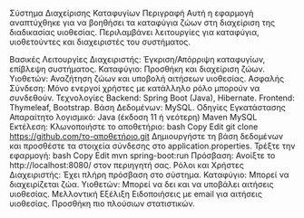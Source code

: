 Σύστημα Διαχείρισης Καταφυγίων
Περιγραφή
Αυτή η εφαρμογή αναπτύχθηκε για να βοηθήσει τα καταφύγια ζώων στη διαχείριση της διαδικασίας υιοθεσίας. Περιλαμβάνει λειτουργίες για καταφύγια, υιοθετούντες και διαχειριστές του συστήματος.

Βασικές Λειτουργίες
Διαχειριστής: Έγκριση/Απόρριψη καταφυγίων, επίβλεψη συστήματος.
Καταφύγιο: Προσθήκη και διαχείριση ζώων.
Υιοθετών: Αναζήτηση ζώων και υποβολή αιτήσεων υιοθεσίας.
Ασφαλής Σύνδεση: Μόνο ενεργοί χρήστες με κατάλληλο ρόλο μπορούν να συνδεθούν.
Τεχνολογίες
Backend: Spring Boot (Java), Hibernate.
Frontend: Thymeleaf, Bootstrap.
Βάση Δεδομένων: MySQL.
Οδηγίες Εγκατάστασης
Απαραίτητο λογισμικό:
Java (έκδοση 11 ή νεότερη)
Maven
MySQL
Εκτέλεση:
Κλωνοποιήστε το αποθετήριο:
bash
Copy
Edit
git clone https://github.com/το-αποθετήριο.git
Δημιουργήστε τη βάση δεδομένων και προσθέστε τα στοιχεία σύνδεσης στο application.properties.
Τρέξτε την εφαρμογή:
bash
Copy
Edit
mvn spring-boot:run
Πρόσβαση: Ανοίξτε το http://localhost:8080/ στον περιηγητή σας.
Ρόλοι και Χρήστες
Διαχειριστής: Έχει πλήρη πρόσβαση στο σύστημα.
Καταφύγιο: Μπορεί να διαχειρίζεται ζώα.
Υιοθετών: Μπορεί να δει και να υποβάλει αιτήσεις υιοθεσίας.
Μελλοντική Εξέλιξη
Ειδοποιήσεις με email για αιτήσεις υιοθεσίας.
Προσθήκη πιο πλούσιων στατιστικών.
